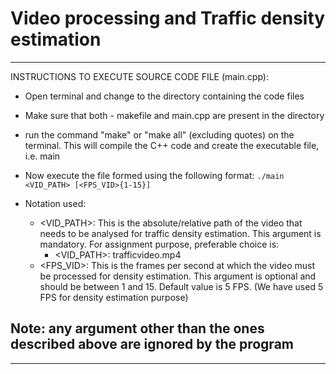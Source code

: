 # Video processing and Traffic density estimation

--------------------------------------------------------------------------------
INSTRUCTIONS TO EXECUTE SOURCE CODE FILE (main.cpp):
- Open terminal and change to the directory containing the code files
- Make sure that both - makefile and main.cpp are present in the directory
- run the command "make" or "make all" (excluding quotes) on the terminal.
  This will compile the C++ code and create the executable file, i.e. main
- Now execute the file formed using the following format: `./main <VID_PATH> [<FPS_VID>{1-15}]`

- Notation used:
  - <VID_PATH>: 
     This is the absolute/relative path of the video that needs to be 
     analysed for traffic density estimation. This argument is mandatory.
     For assignment purpose, preferable choice is:
	- <VID_PATH>: trafficvideo.mp4
  - <FPS_VID>:
	 This is the frames per second at which the video must be processed for
	 density estimation. This argument is optional and should be between 1 and 15. 
	 Default value is 5 FPS. (We have used 5 FPS for density estimation purpose)

Note: any argument other than the ones described above are ignored by the
      program
--------------------------------------------------------------------------------

--------------------------------------------------------------------------------

